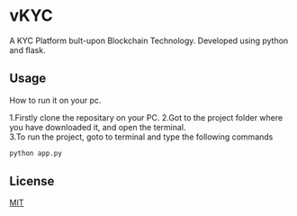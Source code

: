# vKYC

A KYC Platform bult-upon Blockchain Technology.
Developed using python and flask.

## Usage
How to run it on your pc.

1.Firstly clone the repositary on your PC. 
2.Got to the project folder where you have downloaded it, and open the terminal.  
3.To run the project, goto to terminal and type the following commands
```bash
python app.py
```
## License
[MIT](https://choosealicense.com/licenses/mit/)
